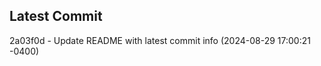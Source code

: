 
## Latest Commit
2a03f0d - Update README with latest commit info (2024-08-29 17:00:21 -0400) <Yunxi-Zhou>
